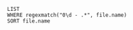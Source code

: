 
```dataview
LIST
WHERE regexmatch("0\d - .*", file.name)
SORT file.name
```

































